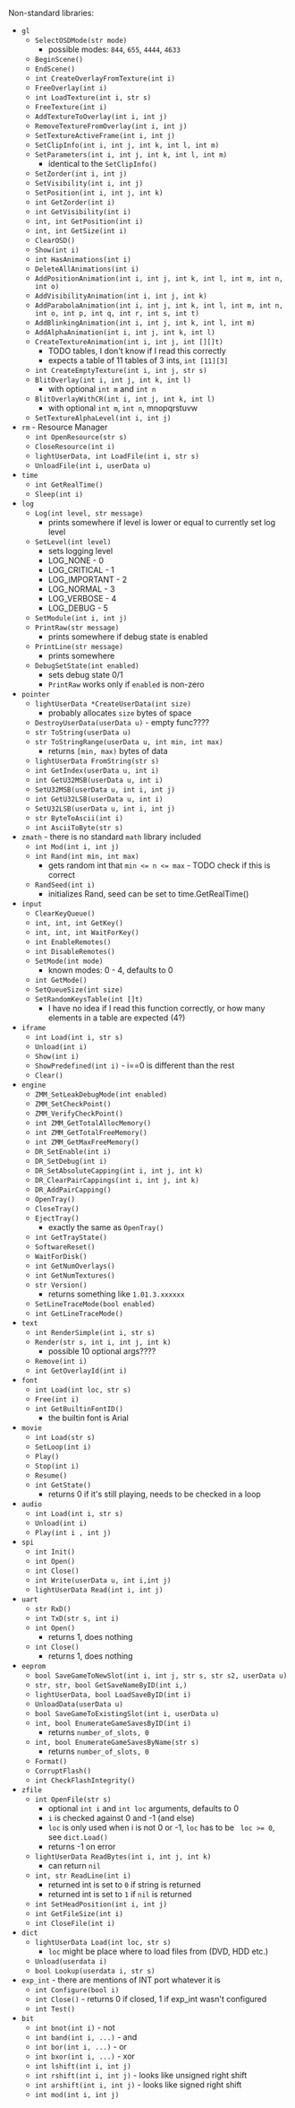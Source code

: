 Non-standard libraries:

- `gl`
  - `SelectOSDMode(str mode)`
    - possible modes: `844`, `655`, `4444`, `4633`
  - `BeginScene()`
  - `EndScene()`
  - `int CreateOverlayFromTexture(int i)`
  - `FreeOverlay(int i)`
  - `int LoadTexture(int i, str s)`
  - `FreeTexture(int i)`
  - `AddTextureToOverlay(int i, int j)`
  - `RemoveTextureFromOverlay(int i, int j)`
  - `SetTextureActiveFrame(int i, int j)`
  - `SetClipInfo(int i, int j, int k, int l, int m)`
  - `SetParameters(int i, int j, int k, int l, int m)`
    - identical to the `SetClipInfo()`
  - `SetZorder(int i, int j)`
  - `SetVisibility(int i, int j)`
  - `SetPosition(int i, int j, int k)`
  - `int GetZorder(int i)`
  - `int GetVisibility(int i)`
  - `int, int GetPosition(int i)`
  - `int, int GetSize(int i)`
  - `ClearOSD()`
  - `Show(int i)`
  - `int HasAnimations(int i)`
  - `DeleteAllAnimations(int i)`
  - `AddPositionAnimation(int i, int j, int k, int l, int m, int n, int o)`
  - `AddVisibilityAnimation(int i, int j, int k)`
  - `AddParabolaAnimation(int i, int j, int k, int l, int m, int n, int o, int p, int q, int r, int s, int t)`
  - `AddBlinkingAnimation(int i, int j, int k, int l, int m)`
  - `AddAlphaAnimation(int i, int j, int k, int l)`
  - `CreateTextureAnimation(int i, int j, int [][]t)`
    - TODO tables, I don't know if I read this correctly
    - expects a table of 11 tables of 3 ints, `int [11][3]`
  - `int CreateEmptyTexture(int i, int j, str s)`
  - `BlitOverlay(int i, int j, int k, int l)`
    - with optional `int m` and `int n`
  - `BlitOverlayWithCR(int i, int j, int k, int l)`
    - with optional `int m`, `int n`, mnopqrstuvw
  - `SetTextureAlphaLevel(int i, int j)`
- `rm` - Resource Manager
  - `int OpenResource(str s)`
  - `CloseResource(int i)`
  - `lightUserData, int LoadFile(int i, str s)`
  - `UnloadFile(int i, userData u)`
- `time`
  - `int GetRealTime()`
  - `Sleep(int i)`
- `log`
  - `Log(int level, str message)`
    - prints somewhere if level is lower or equal to currently set log level
  - `SetLevel(int level)`
    - sets logging level
    - LOG_NONE - 0
    - LOG_CRITICAL - 1
    - LOG_IMPORTANT - 2
    - LOG_NORMAL - 3
    - LOG_VERBOSE - 4
    - LOG_DEBUG - 5
  - `SetModule(int i, int j)`
  - `PrintRaw(str message)`
    - prints somewhere if debug state is enabled
  - `PrintLine(str message)`
    - prints somewhere
  - `DebugSetState(int enabled)`
    - sets debug state 0/1
    - `PrintRaw` works only if `enabled` is non-zero
- `pointer`
  - `lightUserData *CreateUserData(int size)`
    - probably allocates `size` bytes of space
  - `DestroyUserData(userData u)` - empty func????
  - `str ToString(userData u)`
  - `str ToStringRange(userData u, int min, int max)`
    - returns `[min, max)` bytes of data
  - `lightUserData FromString(str s)`
  - `int GetIndex(userData u, int i)`
  - `int GetU32MSB(userData u, int i)`
  - `SetU32MSB(userData u, int i, int j)`
  - `int GetU32LSB(userData u, int i)`
  - `SetU32LSB(userData u, int i, int j)`
  - `str ByteToAscii(int i)`
  - `int AsciiToByte(str s)`
- `zmath` - there is no standard `math` library included
  - `int Mod(int i, int j)`
  - `int Rand(int min, int max)`
    - gets random int that `min <= n <= max` - TODO check if this is correct
  - `RandSeed(int i)`
    - initializes Rand, seed can be set to time.GetRealTime()
- `input`
  - `ClearKeyQueue()`
  - `int, int, int GetKey()`
  - `int, int, int WaitForKey()`
  - `int EnableRemotes()`
  - `int DisableRemotes()`
  - `SetMode(int mode)`
    - known modes: 0 - 4, defaults to 0
  - `int GetMode()`
  - `SetQueueSize(int size)`
  - `SetRandomKeysTable(int []t)`
    - I have no idea if I read this function correctly, or how many elements in a table are expected (4?)
- `iframe`
  - `int Load(int i, str s)`
  - `Unload(int i)`
  - `Show(int i)`
  - `ShowPredefined(int i)` - i==0 is different than the rest
  - `Clear()`
- `engine`
  - `ZMM_SetLeakDebugMode(int enabled)`
  - `ZMM_SetCheckPoint()`
  - `ZMM_VerifyCheckPoint()`
  - `int ZMM_GetTotalAllocMemory()`
  - `int ZMM_GetTotalFreeMemory()`
  - `int ZMM_GetMaxFreeMemory()`
  - `DR_SetEnable(int i)`
  - `DR_SetDebug(int i)`
  - `DR_SetAbsoluteCapping(int i, int j, int k)`
  - `DR_ClearPairCappings(int i, int j, int k)`
  - `DR_AddPairCapping()`
  - `OpenTray()`
  - `CloseTray()`
  - `EjectTray()`
    - exactly the same as `OpenTray()`
  - `int GetTrayState()`
  - `SoftwareReset()`
  - `WaitForDisk()`
  - `int GetNumOverlays()`
  - `int GetNumTextures()`
  - `str Version()`
    - returns something like `1.01.3.xxxxxx`
  - `SetLineTraceMode(bool enabled)`
  - `int GetLineTraceMode()`
- `text`
  - `int RenderSimple(int i, str s)`
  - `Render(str s, int i, int j, int k)`
    - possible 10 optional args????
  - `Remove(int i)`
  - `int GetOverlayId(int i)`
- `font`
  - `int Load(int loc, str s)`
  - `Free(int i)`
  - `int GetBuiltinFontID()`
    - the builtin font is Arial
- `movie`
  - `int Load(str s)`
  - `SetLoop(int i)`
  - `Play()`
  - `Stop(int i)`
  - `Resume()`
  - `int GetState()`
    - returns 0 if it's still playing, needs to be checked in a loop
- `audio`
  - `int Load(int i, str s)`
  - `Unload(int i)`
  - `Play(int i , int j)`
- `spi`
  - `int Init()`
  - `int Open()`
  - `int Close()`
  - `int Write(userData u, int i,int j)`
  - `lightUserData Read(int i, int j)`
- `uart`
  - `str RxD()`
  - `int TxD(str s, int i)`
  - `int Open()`
    - returns 1, does nothing
  - `int Close()`
    - returns 1, does nothing
- `eeprom`
  - `bool SaveGameToNewSlot(int i, int j, str s, str s2, userData u)`
  - `str, str, bool GetSaveNameByID(int i,)`
  - `lightUserData, bool LoadSaveByID(int i)`
  - `UnloadData(userData u)`
  - `bool SaveGameToExistingSlot(int i, userData u)`
  - `int, bool EnumerateGameSavesByID(int i)`
    - returns `number_of_slots, 0`
  - `int, bool EnumerateGameSavesByName(str s)`
    - returns `number_of_slots, 0`
  - `Format()`
  - `CorruptFlash()`
  - `int CheckFlashIntegrity()`
- `zfile`
  - `int OpenFile(str s)`
    - optional `int i` and `int loc` arguments, defaults to 0
    - `i` is checked against 0 and -1 (and else)
    - `loc` is only used when i is not 0 or -1, `loc` has to be ` loc >= 0`, see `dict.Load()`
    - returns -1 on error
  - `lightUserData ReadBytes(int i, int j, int k)`
    - can return `nil`
  - `int, str ReadLine(int i)`
    - returned int is set to `0` if string is returned
    - returned int is set to `1` if `nil` is returned
  - `int SetHeadPosition(int i, int j)`
  - `int GetFileSize(int i)`
  - `int CloseFile(int i)`
- `dict`
  - `lightUserData Load(int loc, str s)`
    - `loc` might be place where to load files from (DVD, HDD etc.)
  - `Unload(userdata i)`
  - `bool Lookup(userdata i, str s)`
- `exp_int` - there are mentions of INT port whatever it is
  - `int Configure(bool i)`
  - `int Close()` - returns 0 if closed, 1 if exp_int wasn't configured
  - `int Test()`
- `bit`
  - `int bnot(int i)` - not
  - `int band(int i, ...)` - and
  - `int bor(int i, ...)` - or
  - `int bxor(int i, ...)` - xor
  - `int lshift(int i, int j)`
  - `int rshift(int i, int j)` - looks like unsigned right shift
  - `int arshift(int i, int j)` - looks like signed right shift
  - `int mod(int i, int j)`
